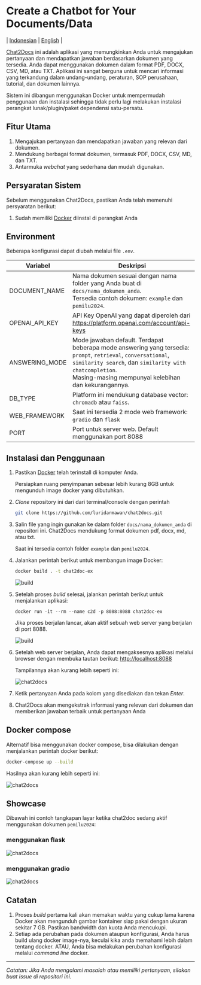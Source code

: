 # Create a Chatbot for Your Documents/Data

| [Indonesian](README.md) | [English](README-EN.md) |


[Chat2Docs](https://carik.id/chat2docs/) ini adalah aplikasi yang memungkinkan Anda untuk mengajukan pertanyaan dan mendapatkan jawaban berdasarkan dokumen yang tersedia. Anda dapat menggunakan dokumen dalam format PDF, DOCX, CSV, MD, atau TXT. Aplikasi ini sangat berguna untuk mencari informasi yang terkandung dalam undang-undang, peraturan, SOP perusahaan, tutorial, dan dokumen lainnya.

Sistem ini dibangun menggunakan Docker untuk mempermudah penggunaan dan instalasi sehingga tidak perlu lagi melakukan instalasi perangkat lunak/plugin/paket dependensi satu-persatu.

## Fitur Utama

1. Mengajukan pertanyaan dan mendapatkan jawaban yang relevan dari dokumen.
2. Mendukung berbagai format dokumen, termasuk PDF, DOCX, CSV, MD, dan TXT.
3. Antarmuka _webchat_ yang sederhana dan mudah digunakan.

## Persyaratan Sistem

Sebelum menggunakan Chat2Docs, pastikan Anda telah memenuhi persyaratan berikut:
1. Sudah memiliki [Docker](https://www.docker.com/) diinstal di perangkat Anda


## Environment

Beberapa konfigurasi dapat diubah melalui file `.env`.

| Variabel | Deskripsi |
|---|---|
| DOCUMENT_NAME | Nama dokumen sesuai dengan nama folder yang Anda buat di `docs/nama_dokumen_anda`.<br>Tersedia contoh dokumen: `example` dan `pemilu2024`. |
| OPENAI_API_KEY | API Key OpenAI yang dapat diperoleh dari  https://platform.openai.com/account/api-keys |
| ANSWERING_MODE | Mode jawaban default. Terdapat beberapa mode answering yang tersedia: `prompt`, `retrieval`, `conversational`, `similarity search`, dan `similarity with chatcompletion`. <br>Masing-masing mempunyai kelebihan dan kekurangannya. |
| DB_TYPE | Platform ini mendukung database vector: `chromadb` atau `faiss`. |
| WEB_FRAMEWORK | Saat ini tersedia 2 mode web framework: `gradio` dan `flask` |
| PORT | Port untuk server web. Default menggunakan port 8088 |



## Instalasi dan Penggunaan

1. Pastikan [Docker](https://www.docker.com/) telah terinstall di komputer Anda.
   
   Persiapkan ruang penyimpanan sebesar lebih kurang 8GB untuk mengunduh image docker yang dibutuhkan.

2. _Clone_ repository ini dari dari terminal/console dengan perintah 
    ```bash
    git clone https://github.com/luridarmawan/chat2docs.git
    ```
3. Salin file yang ingin gunakan ke dalam folder `docs/nama_dokumen_anda` di repositori ini. Chat2Docs mendukung format dokumen pdf, docx, md, atau txt.

   Saat ini tersedia contoh folder `example` dan `pemilu2024`.

4. Jalankan perintah berikut untuk membangun image Docker:

   ```bash
   docker build . -t chat2doc-ex
   ```

   ![build](files/build-01.png)

5. Setelah proses *build* selesai, jalankan perintah berikut untuk menjalankan aplikasi:

   ```
   docker run -it --rm --name c2d -p 8088:8088 chat2doc-ex
   ```

   Jika proses berjalan lancar, akan aktif sebuah web server yang berjalan di port 8088.

   ![build](files/run-01.png)

6. Setelah web server berjalan, Anda dapat mengaksesnya aplikasi melalui browser dengan membuka tautan berikut: [http://localhost:8088](http://localhost:8088)

   Tampilannya akan kurang lebih seperti ini:

   ![chat2docs](files/screenshot.png)

7. Ketik pertanyaan Anda pada kolom yang disediakan dan tekan _Enter_.
8. Chat2Docs akan mengekstrak informasi yang relevan dari dokumen dan memberikan jawaban terbaik untuk pertanyaan Anda


## Docker compose

Alternatif bisa menggunakan docker compose, bisa dilakukan dengan menjalankan perintah docker berikut:

```bash
docker-compose up --build
```
   Hasilnya akan kurang lebih seperti ini:

   ![chat2docs](files/docker-compose.png)


## Showcase

Dibawah ini contoh tangkapan layar ketika chat2doc sedang aktif menggunakan dokumen `pemilu2024`:

### menggunakan flask

   ![chat2docs](files/doc-pemilu.png)

### menggunakan gradio

   ![chat2docs](files/doc-pemilu-gradio.png)


## Catatan

1. Proses *build* pertama kali akan memakan waktu yang cukup lama karena Docker akan mengunduh gambar kontainer siap pakai dengan ukuran sekitar 7 GB. Pastikan bandwidth dan kuota Anda mencukupi.
2. Setiap ada perubahan pada dokumen ataupun konfigurasi, Anda harus build ulang docker image-nya, keculai kika anda memahami lebih dalam tentang docker. ATAU, Anda bisa melakukan perubahan konfigurasi melalui *command line* docker.

---

*Catatan: Jika Anda mengalami masalah atau memiliki pertanyaan, silakan buat *issue* di repositori ini.*